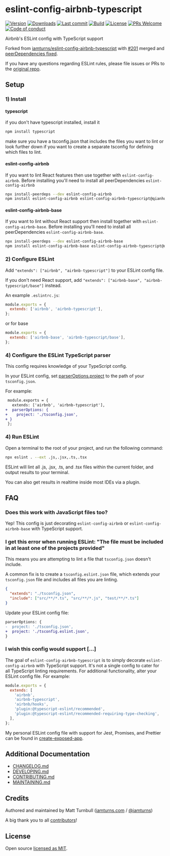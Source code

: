 # eslint-config-airbnb-typescript

[![Version](https://img.shields.io/npm/v/eslint-config-airbnb-typescript.svg?style=flat-square)](https://www.npmjs.com/package/eslint-config-airbnb-typescript?activeTab=versions) [![Downloads](https://img.shields.io/npm/dt/eslint-config-airbnb-typescript.svg?style=flat-square)](https://www.npmjs.com/package/eslint-config-airbnb-typescript) [![Last commit](https://img.shields.io/github/last-commit/iamturns/eslint-config-airbnb-typescript.svg?style=flat-square)](https://github.com/iamturns/eslint-config-airbnb-typescript/graphs/commit-activity) [![Build](https://img.shields.io/circleci/project/github/iamturns/eslint-config-airbnb-typescript/master.svg?style=flat-square)](https://circleci.com/gh/iamturns/eslint-config-airbnb-typescript) [![License](https://img.shields.io/github/license/iamturns/eslint-config-airbnb-typescript.svg?style=flat-square)](https://github.com/iamturns/eslint-config-airbnb-typescript/blob/master/LICENSE) [![PRs Welcome](https://img.shields.io/badge/PRs-welcome-brightgreen.svg?style=flat-square)](https://github.com/iamturns/eslint-config-airbnb-typescript/blob/master/CONTRIBUTING.md) [![Code of conduct](https://img.shields.io/badge/code%20of-conduct-ff69b4.svg?style=flat-square)](https://github.com/iamturns/eslint-config-airbnb-typescript/blob/master/CODE_OF_CONDUCT.md)

Airbnb's ESLint config with TypeScript support

Forked from [iamturns/eslint-config-airbnb-typescript](https://github.com/iamturns/eslint-config-airbnb-typescript) with [#201](https://github.com/iamturns/eslint-config-airbnb-typescript/pull/201) merged and [peerDependencies
 fixed](https://github.com/qianhum/eslint-config-airbnb-typescript/commit/db37b3693ca5e0d6643b90830859a74230048c89).

If you have any questions regarding ESLint rules, please file issues or PRs to the [original repo](https://github.com/iamturns/eslint-config-airbnb-typescript).

## Setup

### 1) Install

#### typescript

if you don't have typescript installed, install it

```bash
npm install typescript
```

make sure you have a tsconfig.json that includes the files you want to lint or look further down if you want to create a separate tsconfig for defining which files to lint.

#### eslint-config-airbnb

If you want to lint React features then use together with `eslint-config-airbnb`. Before installing you'll need to install all peerDependencies `eslint-config-airbnb`

```bash
npx install-peerdeps --dev eslint-config-airbnb
npm install eslint-config-airbnb eslint-config-airbnb-typescript@qianhum/eslint-config-airbnb-typescript --save-dev
```

#### eslint-config-airbnb-base

If you want to lint without React support then install together with `eslint-config-airbnb-base`. Before installing you'll need to install all peerDependencies `eslint-config-airbnb-base`.

```bash
npx install-peerdeps --dev eslint-config-airbnb-base
npm install eslint-config-airbnb-base eslint-config-airbnb-typescript@qianhum/eslint-config-airbnb-typescript --save-dev
```

### 2) Configure ESLint

Add `"extends": ["airbnb", "airbnb-typescript"]` to your ESLint config file.

If you don't need React support, add `"extends": ["airbnb-base", "airbnb-typescript/base"]` instead.

An example `.eslintrc.js`:

```js
module.exports = {
  extends: ['airbnb', 'airbnb-typescript'],
};
```

or for base

```js
module.exports = {
  extends: ['airbnb-base', 'airbnb-typescript/base'],
};
```

### 4) Configure the ESLint TypeScript parser

This config requires knowledge of your TypeScript config.

In your ESLint config, set [parserOptions.project](https://github.com/typescript-eslint/typescript-eslint/tree/master/packages/parser#parseroptionsproject) to the path of your `tsconfig.json`.

For example:

```diff
 module.exports = {
   extends: ['airbnb', 'airbnb-typescript'],
+  parserOptions: {
+    project: './tsconfig.json',
+ }
 };
```

### 4) Run ESLint

Open a terminal to the root of your project, and run the following command:

```bash
npx eslint . --ext .js,.jsx,.ts,.tsx
```

ESLint will lint all .js, .jsx, .ts, and .tsx files within the current folder, and output results to your terminal.

You can also get results in realtime inside most IDEs via a plugin.

## FAQ

### Does this work with JavaScript files too?

Yep! This config is just decorating `eslint-config-airbnb` or `eslint-config-airbnb-base` with TypeScript support.

### I get this error when running ESLint: "The file must be included in at least one of the projects provided"

This means you are attempting to lint a file that `tsconfig.json` doesn't include.

A common fix is to create a `tsconfig.eslint.json` file, which extends your `tsconfig.json` file and includes all files you are linting.

```json
{
  "extends": "./tsconfig.json",
  "include": ["src/**/*.ts", "src/**/*.js", "test/**/*.ts"]
}
```

Update your ESLint config file:

```diff
parserOptions: {
-  project: './tsconfig.json',
+  project: './tsconfig.eslint.json',
}
```

### I wish this config would support [...]

The goal of `eslint-config-airbnb-typescript` is to simply decorate `eslint-config-airbnb` with TypeScript support. It's not a single config to cater for all TypeScript linting requirements. For additional functionality, alter your ESLint config file. For example:

```js
module.exports = {
  extends: [
    'airbnb',
    'airbnb-typescript',
    'airbnb/hooks',
    'plugin:@typescript-eslint/recommended',
    'plugin:@typescript-eslint/recommended-requiring-type-checking',
  ],
};
```

My personal ESLint config file with support for Jest, Promises, and Prettier can be found in [create-exposed-app](https://github.com/iamturns/create-exposed-app/blob/master/.eslintrc.js).

## Additional Documentation

- [CHANGELOG.md](CHANGELOG.md)
- [DEVELOPING.md](DEVELOPING.md)
- [CONTRIBUTING.md](CONTRIBUTING.md)
- [MAINTAINING.md](MAINTAINING.md)

## Credits

Authored and maintained by Matt Turnbull ([iamturns.com](https://iamturns.com) / [@iamturns](https://twitter.com/iamturns))

A big thank you to all [contributors](https://github.com/iamturns/eslint-config-airbnb-typescript/graphs/contributors)!

## License

Open source [licensed as MIT](https://github.com/iamturns/eslint-config-airbnb-typescript/blob/master/LICENSE).
